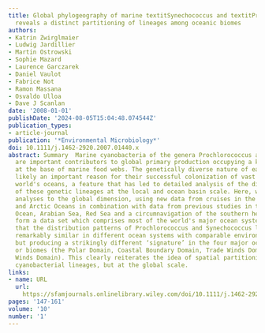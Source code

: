 ```yaml
---
title: Global phylogeography of marine textitSynechococcus and textitProchlorococcus
  reveals a distinct partitioning of lineages among oceanic biomes
authors:
- Katrin Zwirglmaier
- Ludwig Jardillier
- Martin Ostrowski
- Sophie Mazard
- Laurence Garczarek
- Daniel Vaulot
- Fabrice Not
- Ramon Massana
- Osvaldo Ulloa
- Dave J Scanlan
date: '2008-01-01'
publishDate: '2024-08-05T15:04:48.074544Z'
publication_types:
- article-journal
publication: '*Environmental Microbiology*'
doi: 10.1111/j.1462-2920.2007.01440.x
abstract: Summary  Marine cyanobacteria of the genera Prochlorococcus and Synechococcus
  are important contributors to global primary production occupying a key position
  at the base of marine food webs. The genetically diverse nature of each genus is
  likely an important reason for their successful colonization of vast tracts of the
  world's oceans, a feature that has led to detailed analysis of the distribution
  of these genetic lineages at the local and ocean basin scale. Here, we extend these
  analyses to the global dimension, using new data from cruises in the Pacific, Indian
  and Arctic Oceans in combination with data from previous studies in the Atlantic
  Ocean, Arabian Sea, Red Sea and a circumnavigation of the southern hemisphere to
  form a data set which comprises most of the world's major ocean systems. We show
  that the distribution patterns of Prochlorococcus and Synechococcus lineages are
  remarkably similar in different ocean systems with comparable environmental conditions,
  but producing a strikingly different ‘signature’ in the four major ocean domains
  or biomes (the Polar Domain, Coastal Boundary Domain, Trade Winds Domain and Westerly
  Winds Domain). This clearly reiterates the idea of spatial partitioning of individual
  cyanobacterial lineages, but at the global scale.
links:
- name: URL
  url: 
    https://sfamjournals.onlinelibrary.wiley.com/doi/10.1111/j.1462-2920.2007.01440.x
pages: '147-161'
volume: '10'
number: '1'
---
```

